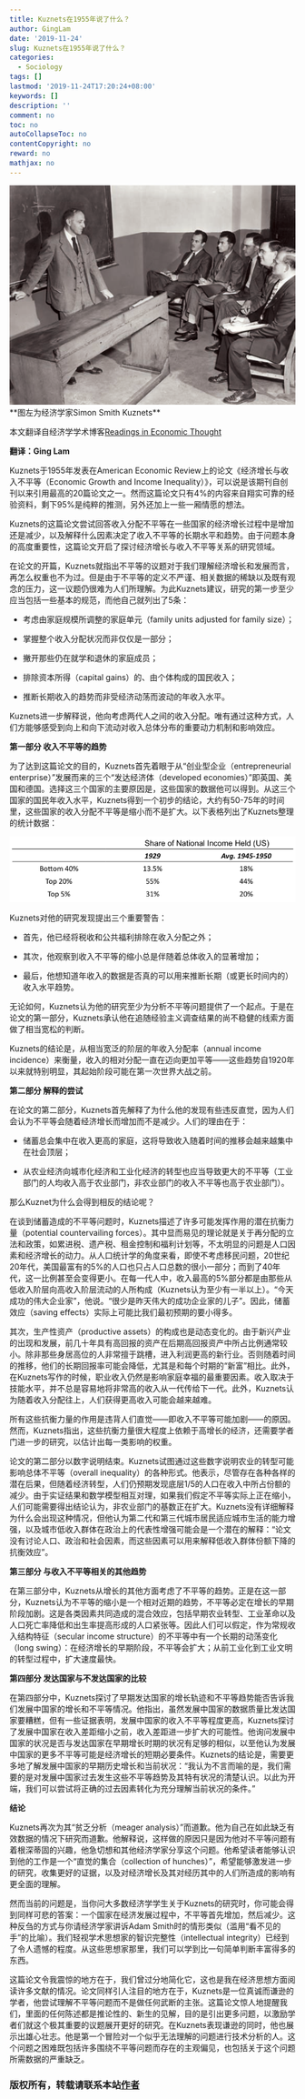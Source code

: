 ```yaml
---
title: Kuznets在1955年说了什么？
author: GingLam
date: '2019-11-24'
slug: Kuznets在1955年说了什么？
categories:
  - Sociology
tags: []
lastmod: '2019-11-24T17:20:24+08:00'
keywords: []
description: ''
comment: no
toc: no
autoCollapseToc: no
contentCopyright: no
reward: no
mathjax: no
---
```

<div align=center><img src="https://raw.githubusercontent.com/GingLam/Storage/master/Kuznets.png"></div>
<div align=center>
</div>
**图左为经济学家Simon Smith Kuznets**

本文翻译自经济学学术博客[Readings in Economic Thought](https://econthoughtdotorg.wordpress.com/2014/10/12/aer-top-20-kuznets-on-inequality-1955/)

**翻译：Ging Lam**

Kuznets于1955年发表在American Economic Review上的论文《经济增长与收入不平等（Economic Growth and Income Inequality）》，可以说是该期刊自创刊以来引用最高的20篇论文之一。然而这篇论文只有4%的内容来自翔实可靠的经验资料，剩下95%是纯粹的推测，另外还加上一些一厢情愿的想法。

Kuznets的这篇论文尝试回答收入分配不平等在一些国家的经济增长过程中是增加还是减少，以及解释什么因素决定了收入不平等的长期水平和趋势。由于问题本身的高度重要性，这篇论文开启了探讨经济增长与收入不平等关系的研究领域。

<!--more-->

在论文的开篇，Kuznets就指出不平等的议题对于我们理解经济增长和发展而言，再怎么权重也不为过。但是由于不平等的定义不严谨、相关数据的稀缺以及既有观念的压力，这一议题仍很难为人们所理解。为此Kuznets建议，研究的第一步至少应当包括一些基本的规范，而他自己就列出了5条：

-	考虑由家庭规模所调整的家庭单元（family units adjusted for family size）；

-	掌握整个收入分配状况而非仅仅是一部分；

-	撇开那些仍在就学和退休的家庭成员；

-	排除资本所得（capital gains）的、由个体构成的国民收入；

-	推断长期收入的趋势而非受经济动荡而波动的年收入水平。

Kuznets进一步解释说，他向考虑两代人之间的收入分配。唯有通过这种方式，人们方能够感受到向上和向下流动对收入总体分布的重要动力机制和影响效应。

**第一部分  收入不平等的趋势**

为了达到这篇论文的目的，Kuznets首先着眼于从“创业型企业（entrepreneurial enterprise）”发展而来的三个“发达经济体（developed economies）”即英国、美国和德国。选择这三个国家的主要原因是，这些国家的数据他可以得到。从这三个国家的国民年收入水平，Kuznets得到一个初步的结论，大约有50-75年的时间里，这些国家的收入分配不平等是缩小而不是扩大。以下表格列出了Kuznets整理的统计数据：

<div align=center><img src="https://raw.githubusercontent.com/GingLam/Storage/master/qq.png"></div>
<div align=center>
</div>

Kuznets对他的研究发现提出三个重要警告：

-	首先，他已经将税收和公共福利排除在收入分配之外；

-	其次，他观察到收入不平等的缩小总是伴随着总体收入的显著增加；

-	最后，他想知道年收入的数据是否真的可以用来推断长期（或更长时间内的）收入水平趋势。

无论如何，Kuznets认为他的研究至少为分析不平等问题提供了一个起点。于是在论文的第一部分，Kuznets承认他在追随经验主义调查结果的尚不稳健的线索方面做了相当宽松的判断。

Kuznets的结论是，从相当宽泛的阶层的年收入分配率（annual income incidence）来衡量，收入的相对分配一直在迈向更加平等——这些趋势自1920年以来就特别明显，其起始阶段可能在第一次世界大战之前。

**第二部分 解释的尝试**

在论文的第二部分，Kuznets首先解释了为什么他的发现有些违反直觉，因为人们会认为不平等会随着经济增长而增加而不是减少。人们的理由在于：

-	储蓄总会集中在收入更高的家庭，这将导致收入随着时间的推移会越来越集中在社会顶层；

-	从农业经济向城市化经济和工业化经济的转型也应当导致更大的不平等（工业部门的人均收入高于农业部门，非农业部门的收入不平等也高于农业部门）。

那么Kuznet为什么会得到相反的结论呢？

在谈到储蓄造成的不平等问题时，Kuznets描述了许多可能发挥作用的潜在抗衡力量（potential countervailing forces）。其中显而易见的理论就是关于再分配的立法和政策，如累进税、遗产税、租金控制和福利计划等，不太明显的问题是人口因素和经济增长的动力。从人口统计学的角度来看，即使不考虑移民问题，20世纪20年代，美国最富有的5%的人口也只占人口总数的很小一部分；而到了40年代，这一比例甚至会变得更小。在每一代人中，收入最高的5%部分都是由那些从低收入阶层向高收入阶层流动的人所构成（Kuznets认为至少有一半以上）。“今天成功的伟大企业家”，他说。“很少是昨天伟大的成功企业家的儿子”。因此，储蓄效应（saving effects）实际上可能比我们最初预期的要小得多。

其次，生产性资产（productive assets）的构成也是动态变化的。由于新兴产业的出现和发展，前几十年具有高回报的资产在后期高回报资产中所占比例通常较小。除非那些身居高位的人非常擅于跳槽，进入利润更高的新行业。否则随着时间的推移，他们的长期回报率可能会降低，尤其是和每个时期的“新富”相比。此外，在Kuznets写作的时候，职业收入仍然是影响家庭幸福的最重要因素。收入取决于技能水平，并不总是容易地将非常高的收入从一代传给下一代。此外，Kuznets认为随着收入分配往上，人们获得更高收入可能会越来越难。

所有这些抗衡力量的作用是违背人们直觉——即收入不平等可能加剧——的原因。然而，Kuznets指出，这些抗衡力量很大程度上依赖于高增长的经济，还需要学者门进一步的研究，以估计出每一类影响的权重。

论文的第二部分以数字说明结束。Kuznets试图通过这些数字说明农业的转型可能影响总体不平等（overall inequality）的各种形式。他表示，尽管存在各种各样的潜在后果，但随着经济转型，人们仍预期发现底层1/5的人口在收入中所占份额的减少。由于实证结果和数学模型相互对理，如果我们假定不平等实际上正在缩小，人们可能需要得出结论认为，非农业部门的基数正在扩大。Kuznets没有详细解释为什么会出现这种情况，但他认为第二代和第三代城市居民适应城市生活的能力增强，以及城市低收入群体在政治上的代表性增强可能会是一个潜在的解释：“论文没有讨论人口、政治和社会因素，而这些因素可以用来解释低收入群体份额下降的抗衡效应”。

**第三部分 与收入不平等相关的其他趋势**

在第三部分中，Kuznets从增长的其他方面考虑了不平等的趋势。正是在这一部分，Kuznets认为不平等的缩小是一个相对近期的趋势，不平等必定在增长的早期阶段加剧。这是各类因素共同造成的混合效应，包括早期农业转型、工业革命以及人口死亡率降低和出生率提高形成的人口紧张等。因此人们可以假定，作为常规收入结构特征（secular income structure）的不平等中有一个长期的动荡变化（long swing）：在经济增长的早期阶段，不平等会扩大；从前工业化到工业文明的转型过程中，扩大速度最快。

**第四部分 发达国家与不发达国家的比较**

在第四部分中，Kuznets探讨了早期发达国家的增长轨迹和不平等趋势能否告诉我们发展中国家的增长和不平等情况。他指出，虽然发展中国家的数据质量比发达国家要糟糕，但有一些证据表明，发展中国家的收入不平等程度更高，Kuznets探讨了发展中国家在收入差距缩小之前，收入差距进一步扩大的可能性。他询问发展中国家的状况是否与发达国家在早期增长时期的状况有足够的相似，以至他认为发展中国家的更多不平等可能是经济增长的短期必要条件。Kuznets的结论是，需要更多地了解发展中国家的早期历史增长和当前状况：“我认为不言而喻的是，我们需要的是对发展中国家过去发生这些不平等趋势及其特有状况的清楚认识。以此为开端，我们可以尝试将正确的过去因素转化为充分理解当前状况的条件。”

**结论**

Kuznets再次为其“贫乏分析（meager analysis）”而道歉。他为自己在如此缺乏有效数据的情况下研究而道歉。他解释说，这样做的原因只是因为他对不平等问题有着根深蒂固的兴趣，他急切想和其他经济学家分享这个问题。他希望读者能够认识到他的工作是一个“直觉的集合（collection of hunches）”，希望能够激发进一步的研究，收集更好的证据，以及对经济增长及其对经历其中的人们所造成的影响有更全面的理解。

然而当前的问题是，当你问大多数经济学学生关于Kuznets的研究时，你可能会得到同样可悲的答案：一个国家在经济发展过程中，不平等首先增加，然后减少。这种反刍的方式与你请经济学家讲诉Adam Smith时的情形类似（滥用“看不见的手”的比喻）。我们轻视学术思想家的智识完整性（intellectual integrity）已经到了令人遗憾的程度。从这些思想家那里，我们可以学到比一句简单判断丰富得多的东西。

这篇论文令我震惊的地方在于，我们曾过分地简化它，这也是我在经济思想方面阅读许多文献的情况。论文同样引人注目的地方在于，Kuznets是一位真诚而谦逊的学者，他尝试理解不平等问题而不是做任何武断的主张。这篇论文惊人地提醒我们，里面的任何陈述都是推论性的、新生的见解，目的是引出更多问题，以激励学者们就这个极其重要的议题展开更好的研究。在Kuznets表现谦逊的同时，他也展示出雄心壮志。他是第一个冒险对一个似乎无法理解的问题进行技术分析的人。这个问题之困难既包括许多围绕不平等问题而存在的主观偏见，也包括关于这个问题所需数据的严重缺乏。

### 版权所有，转载请联系本站[作者](mailto:linj83@mail2.sysu.edu.cn)
